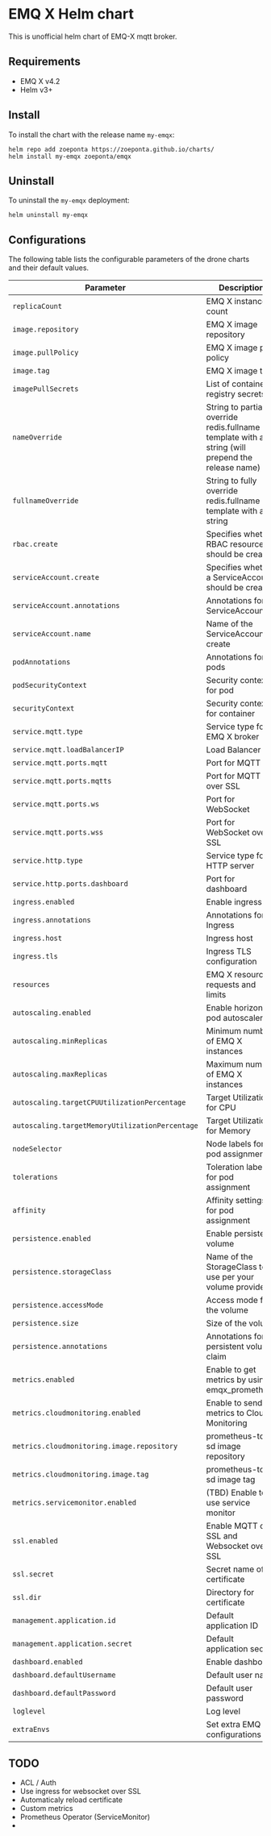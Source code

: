 # EMQ X Helm chart

This is unofficial helm chart of EMQ-X mqtt broker.

## Requirements

- EMQ X v4.2
- Helm v3+

## Install

To install the chart with the release name `my-emqx`:

```console
helm repo add zoeponta https://zoeponta.github.io/charts/
helm install my-emqx zoeponta/emqx
```

## Uninstall

To uninstall the `my-emqx` deployment:

```console
helm uninstall my-emqx
```

## Configurations

The following table lists the configurable parameters of the drone charts and their default values.

| Parameter | Description | Default |
| --------- | ----------- | ------- |
| `replicaCount` | EMQ X instance count | 3 |
| `image.repository` | EMQ X image repository | emqx/emqx |
| `image.pullPolicy` | EMQ X image pull policy | IfNotPresent |
| `image.tag` | EMQ X image tag  | "" |
| `imagePullSecrets` | List of container registry secrets | [] |
| `nameOverride` | String to partially override redis.fullname template with a string (will prepend the release name) | "" |
| `fullnameOverride` | String to fully override redis.fullname template with a string | "" |
| `rbac.create` | Specifies whether RBAC resources should be created | true |
| `serviceAccount.create` | Specifies whether a ServiceAccount should be created | true |
| `serviceAccount.annotations` | Annotations for ServiceAccount | {} |
| `serviceAccount.name` | Name of the ServiceAccount to create | "" |
| `podAnnotations` | Annotations for pods | {} |
| `podSecurityContext` | Security context for pod | {} |
| `securityContext` | Security context for container | {} |
| `service.mqtt.type` | Service type for EMQ X broker | ClusterIP |
| `service.mqtt.loadBalancerIP` | Load Balancer IP | nil |
| `service.mqtt.ports.mqtt` | Port for MQTT | 1883 |
| `service.mqtt.ports.mqtts` | Port for MQTT over SSL | 8883 |
| `service.mqtt.ports.ws` | Port for WebSocket |  8083 |
| `service.mqtt.ports.wss` | Port for WebSocket over SSL | 8084 |
| `service.http.type` | Service type for HTTP server | ClusterIP |
| `service.http.ports.dashboard` | Port for dashboard | 18083 |
| `ingress.enabled` | Enable ingress | false |
| `ingress.annotations` | Annotations for Ingress | {} |
| `ingress.host` | Ingress host| board.example.local |
| `ingress.tls` | Ingress TLS configuration | nil |
| `resources` | EMQ X resource requests and limits | {} |
| `autoscaling.enabled` | Enable horizontal pod autoscaler | false |
| `autoscaling.minReplicas` | Minimum number of EMQ X instances | 1 |
| `autoscaling.maxReplicas` | Maximum number of EMQ X instances | 100 |
| `autoscaling.targetCPUUtilizationPercentage` | Target Utilization for CPU | nil |
| `autoscaling.targetMemoryUtilizationPercentage` | Target Utilization for Memory | nil |
| `nodeSelector` | Node labels for pod assignment | {} |
| `tolerations` | Toleration labels for pod assignment | [] |
| `affinity` | Affinity settings for pod assignment | {} |
| `persistence.enabled` | Enable persistent volume | true |
| `persistence.storageClass` | Name of the StorageClass to use per your volume provider | "" |
| `persistence.accessMode` | Access mode for the volume | ReadWriteOnce |
| `persistence.size` | Size of the volume | 100M |
| `persistence.annotations` | Annotations for persistent volume claim | {} |
| `metrics.enabled` | Enable to get metrics by using emqx_prometheus | false |
| `metrics.cloudmonitoring.enabled` | Enable to send metrics to Cloud Monitoring | false |
| `metrics.cloudmonitoring.image.repository` | prometheus-to-sd image repository | gcr.io/google-containers/prometheus-to-sd |
| `metrics.cloudmonitoring.image.tag` | prometheus-to-sd image tag  | v0.9.2 |
| `metrics.servicemonitor.enabled` | (TBD) Enable to use service monitor | false |
| `ssl.enabled` | Enable MQTT over SSL and Websocket over SSL | false |
| `ssl.secret` | Secret name of certificate | "" |
| `ssl.dir` | Directory for certificate| /opt/emqx/etc/certs |
| `management.application.id` | Default application ID | admin |
| `management.application.secret` | Default application secret | public |
| `dashboard.enabled` | Enable dashboard | true |
| `dashboard.defaultUsername` | Default user name | admin |
| `dashboard.defaultPassword` | Default user password | public |
| `loglevel` | Log level | debug |
| `extraEnvs` | Set extra EMQ X configurations | {} |


## TODO

- ACL / Auth
- Use ingress for websocket over SSL 
- Automaticaly reload certificate 
- Custom metrics
- Prometheus Operator (ServiceMonitor)
- 

